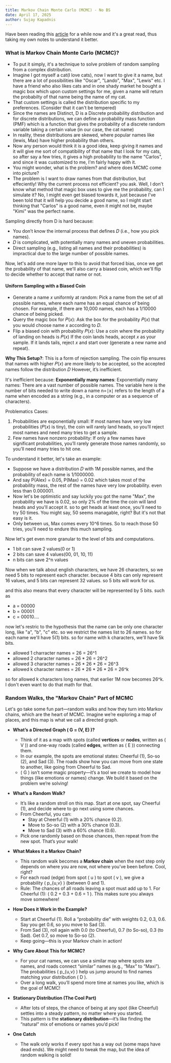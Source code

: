 ```yaml
---
title: Markov Chain Monte Carlo (MCMC) - No BS
date: April 17, 2025
author: Sujay Kapadnis
---
```


Have been reading this [article](https://www.jeremykun.com/2015/04/06/markov-chain-monte-carlo-without-all-the-bullshit/) for a while now and it's a great read, thus taking my own notes to understand it better.

### What is Markov Chain Monte Carlo (MCMC)?
- To put it simply, it's a technique to solve problem of random sampling from a complex distribution.
- Imagine I got myself a cat(I love cats), now I want to give it a name, but there are a lot of possibilities like "Oscar", "Lando", "Max", "Lewis" etc. I have a friend who also likes cats and in one shady market he bought a magic box which upon custom settings for me, given a name will return the probabilty of that name being the name of my cat.
- That custom settings is called the distribution specific to my preferences. (Consider that it can't be tempered)
- Since the names are Distinct, D is a Discrete probability distribution and for discrete distributions, we can define a probability mass function (PMF) which is a function that gives the probability of a discrete random variable taking a certain value (in our case, the cat name)
- In reality, these distributions are skewed, where popular names like (lewis, Max) have higher probability than others.
- Now any person would think it is a good idea, keep giving it names and it will give me sort of compatibility of that name that I look for my cats, so after say a few tries, it gives a high probability to the name "Carlos", and since it was customized to me, I'm fairly happy with it.
- You might wonder, what is the problem? and where does MCMC come into picture?
- The problem is I want to draw names from that distribution, but effeciently! Why the current process not efficient? you ask. Well, I don't know what method that magic box uses to give me the probability, can I simulate it? No, I might even get biased towards it, just because I've been told that it will help you decide a good name, so I might start thinking that "Carlos" is a good name, even it might not be, maybe "Kimi" was the perfect name.

Sampling directly from D is hard because:
 - You don’t know the internal process that defines 𝐷 (i.e., how you pick names).
 - 𝐷 is complicated, with potentially many names and uneven probabilities.
 - Direct sampling (e.g., listing all names and their probabilities) is impractical due to the large number of possible names.

Now, let's add one more layer to this to avoid that forced bias, once we get the probability of that name, we'll also carry a biased coin, which we'll flip to decide whether to accept that name or not.

#### Uniform Sampling with a Biased Coin
- Generate a name 𝑥 uniformly at random: Pick a name from the set of all possible names, where each name has an equal chance of being chosen. For example, if there are 10,000 names, each has a 1/10000 chance of being picked.
- Query the magic box for 𝑃(𝑥): Ask the box for the probability 𝑃(𝑥) that you would choose name 𝑥 according to 𝐷.
- Flip a biased coin with probability 
𝑃(𝑥): Use a coin where the probability of landing on heads is 
𝑃(𝑥) If the coin lands heads, accept 𝑥 as your sample. If it lands tails, reject 𝑥 and start over (generate a new name and repeat).

**Why This Setup?**: This is a form of rejection sampling. The coin flip ensures that names with higher 𝑃(𝑥) are more likely to be accepted, so the accepted names follow the distribution 𝐷 However, it’s inefficient.

It's  inefficient because:
**Exponentially many names**: Exponentially many names: There are a vast number of possible names. The variable here is the number of bits needed to write down a name n=∣x∣ refers to the length of a name when encoded as a string (e.g., in a computer or as a sequence of characters).

Problematics Cases: 
 1. Probabilities are exponentially small: If most names have very low probabilities (𝑃(𝑥) is tiny), the coin will rarely land heads, so you’ll reject most names and need many tries to get a sample.
 2. Few names have nonzero probability: If only a few names have significant probabilities, you’ll rarely generate those names randomly, so you’ll need many tries to hit one.

To understand it better, let's take an example:
- Suppose we have a distribution 𝐷 with 1M possible names, and the probability of each name is 1/1000000. 
- And say P(Alex) = 0.05, P(Max) = 0.02 which takes most of the probability mass, the rest of the names have very low probability. even less than 0.000001.
- Now let's be optimistic and say luckily you got the name "Max", the probability we have is 0.02, so only 2% of the time the coin will land heads and you'll accept it. so to get heads at least once, you'll need to try 50 times. You might say, 50 seems managable, right? But it's not that easy is it.
- Only between us, Max comes every 10^6 times. So to reach those 50 tries, you'll need to endure this much sampling.

Now let's get even more granular to the level of bits and computations.
- 1 bit can save 2 values(0 or 1)
- 2 bits can save 4 values(00, 01, 10, 11)
- n bits can save 2^n values

Now when we talk about english characters, we have 26 characters, so we need 5 bits to represent each character. because 4 bits can only represent 16 values, and 5 bits can represent 32 values. so 5 bits will work for us.

and this also means that every character will be represented by 5 bits. such as 
- a = 00000
- b = 00001
- c = 00010....

now let's restric to the hypothesis that the name can be only one character long, like "a", "b", "c" etc. so we restrict the names list to 26 names. so for each name we'll have 5(1) bits. so for name with k characters, we'll have 5k bits.

- allowed 1 charracter names = 26 = 26^1
- allowed 2 character names = 26 * 26 = 26^2
- allowed 3 character names = 26 * 26 * 26 = 26^3
- allowed k character names = 26 * 26 * 26 * 26 = 26^k

so for allowed k characters long names, that earlier 1M now becomes 26^k. I don't even want to do that math for that.

### Random Walks, the "Markov Chain" Part of MCMC
Let's go take some fun part—random walks and how they turn into Markov chains, which are the heart of MCMC. Imagine we’re exploring a map of places, and this map is what we call a directed graph. 

- **What’s a Directed Graph \( G = (V, E) \)?**  
  - Think of it as a map with spots (called **vertices** or **nodes**, written as \( V \)) and one-way roads (called **edges**, written as \( E \)) connecting them.  
  - In our example, the spots are emotional states: Cheerful (1), So-so (2), and Sad (3). The roads show how you can move from one state to another, like going from Cheerful to Sad.  
  - \( G \) isn’t some magic property—it’s a tool we create to model how things (like emotions or names) change. We build it based on the problem we’re solving!

- **What’s a Random Walk?**  
  - It’s like a random stroll on this map. Start at one spot, say Cheerful (1), and decide where to go next using some chances.  
  - From Cheerful, you can:  
    - Stay at Cheerful (1) with a 20% chance (0.2).  
    - Move to So-so (2) with a 30% chance (0.3).  
    - Move to Sad (3) with a 60% chance (0.6).  
  - Pick one randomly based on those chances, then repeat from the new spot. That’s your walk!

- **What Makes it a Markov Chain?**  
  - This random walk becomes a **Markov chain** when the next step only depends on where you are now, not where you’ve been before. Cool, right?  
  - For each road (edge) from spot \( u \) to spot \( v \), we give a probability \( p_{u,v} \) (between 0 and 1).  
  - Rule: The chances of all roads leaving a spot must add up to 1. For Cheerful (1): \( 0.2 + 0.3 + 0.6 = 1 \). This makes sure you always move somewhere!

- **How Does it Work in the Example?**  
  - Start at Cheerful (1). Roll a “probability die” with weights 0.2, 0.3, 0.6. Say you get 0.6, so you move to Sad (3).  
  - From Sad (3), roll again with 0.0 (to Cheerful), 0.7 (to So-so), 0.3 (to Sad). Get 0.7, so move to So-so (2).  
  - Keep going—this is your Markov chain in action!

- **Why Care About This for MCMC?**  
  - For your cat names, we can use a similar map where spots are names, and roads connect “similar” names (e.g., “Max” to “Maxi”). The probabilities \( p_{u,v} \) help us jump around to find names matching your distribution \( D \).  
  - Over a long walk, you’ll spend more time at names you like, which is the goal of MCMC!

- **Stationary Distribution (The Cool Part)**  
  - After lots of steps, the chance of being at any spot (like Cheerful) settles into a steady pattern, no matter where you started.  
  - This pattern is the **stationary distribution**—it’s like finding the “natural” mix of emotions or names you’d pick!

- **One Catch**  
  - The walk only works if every spot has a way out (some maps have dead ends). We might need to tweak the map, but the idea of random walking is solid!

